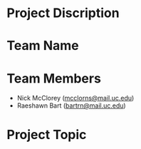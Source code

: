 # Project Discription



# Team Name

# Team Members 
- Nick McClorey (mcclorns@mail.uc.edu)
- Raeshawn Bart (bartrn@mail.uc.edu)


# Project Topic
